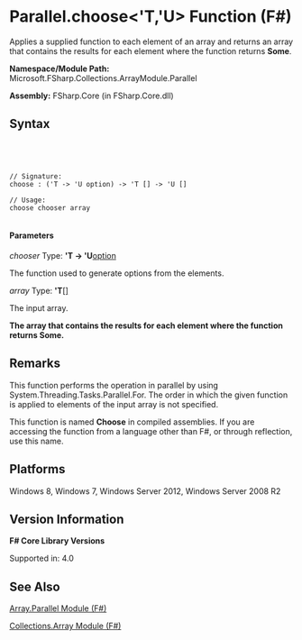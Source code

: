 # Parallel.choose<'T,'U> Function (F#)

Applies a supplied function to each element of an array and returns an array that contains the results for each element where the function returns **Some**.

**Namespace/Module Path:** Microsoft.FSharp.Collections.ArrayModule.Parallel

**Assembly:** FSharp.Core (in FSharp.Core.dll)


## Syntax



```




// Signature:
choose : ('T -> 'U option) -> 'T [] -> 'U []

// Usage:
choose chooser array


```





#### Parameters
*chooser*
Type: **'T -&gt; 'U**[option](http://msdn.microsoft.com/en-us/library/b08add48-34bf-4410-80a1-ef6a8daddc58)


The function used to generate options from the elements.


*array*
Type: **'T**[[]](http://msdn.microsoft.com/en-us/library/def20292-9aae-4596-9275-b94e594f8493)


The input array.



**The array that contains the results for each element where the function returns Some.**
## Remarks
This function performs the operation in parallel by using System.Threading.Tasks.Parallel.For. The order in which the given function is applied to elements of the input array is not specified.

This function is named **Choose** in compiled assemblies. If you are accessing the function from a language other than F#, or through reflection, use this name.


## Platforms
Windows 8, Windows 7, Windows Server 2012, Windows Server 2008 R2


## Version Information
**F# Core Library Versions**

Supported in: 4.0


## See Also
[Array.Parallel Module &#40;F&#35;&#41;](Array.Parallel-Module-%5BFSharp%5D.md)

[Collections.Array Module &#40;F&#35;&#41;](Collections.Array-Module-%5BFSharp%5D.md)

